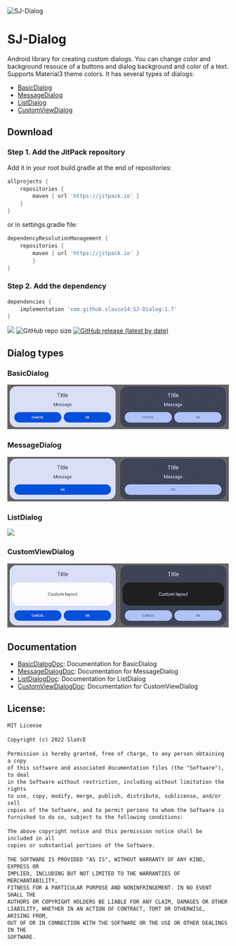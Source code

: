 ![SJ-Dialog](https://repository-images.githubusercontent.com/473367072/2dbc4ac2-711c-48e5-92f4-c55e083e81ac)
# SJ-Dialog
Android library for creating custom dialogs. You can change color and background resouce of a buttons and dialog background and color of a text. Supports Material3 theme colors. It has several types of dialogs:
* [BasicDialog](#BasicDialog)
* [MessageDialog](#MessageDialog)
* [ListDialog](#ListDialog)
* [CustomViewDialog](#CustomViewDialog)

## Download
### Step 1. Add the JitPack repository 
Add it in your root build.gradle at the end of repositories:
```gradle
allprojects {
	repositories {
		maven { url 'https://jitpack.io' }
	}
}
```
or in settings.gradle file:

```gradle
dependencyResolutionManagement {
	repositories {
		maven { url 'https://jitpack.io' }
    	}
}
```

### Step 2. Add the dependency
```gradle
dependencies {
	implementation 'com.github.slavce14:SJ-Dialog:1.7'
}
```
[![](https://jitpack.io/v/slavce14/SJ-Dialog.svg)](https://jitpack.io/#slavce14/SJ-Dialog)
![GitHub repo size](https://img.shields.io/github/repo-size/slavce14/sj-dialog?color=0064ff)
[![GitHub release (latest by date)](https://img.shields.io/github/v/release/slavce14/sj-dialog?color=0064ff)](../../releases/latest)
## Dialog types
### BasicDialog
![](https://raw.githubusercontent.com/SlaVcE14/SJ-Dialog/master/SJDialog/images/BasicDialog%20day-night.gif)
### MessageDialog
![](https://raw.githubusercontent.com/SlaVcE14/SJ-Dialog/master/SJDialog/images/MessageDialog%20day-night.gif)
### ListDialog
![](https://raw.githubusercontent.com/SlaVcE14/SJ-Dialog/master/SJDialog/images/ListDialog%20day-night.gif)
### CustomViewDialog
![](https://raw.githubusercontent.com/SlaVcE14/SJ-Dialog/master/SJDialog/images/CustomViewDialog%20day-night.gif)
## Documentation
* [BasicDialogDoc](/SJDialog/BasicDialogDoc.md): Documentation for BasicDialog
* [MessageDialogDoc](/SJDialog/MessageDialogDoc.md): Documentation for MessageDialog
* [ListDialogDoc](/SJDialog/ListDialogDoc.md): Documentation for ListDialog
* [CustomViewDialogDoc](/SJDialog/CustomViewDialogDoc.md): Documentation for CustomViewDialog

## License:
```
MIT License

Copyright (c) 2022 SlaVcE

Permission is hereby granted, free of charge, to any person obtaining a copy
of this software and associated documentation files (the "Software"), to deal
in the Software without restriction, including without limitation the rights
to use, copy, modify, merge, publish, distribute, sublicense, and/or sell
copies of the Software, and to permit persons to whom the Software is
furnished to do so, subject to the following conditions:

The above copyright notice and this permission notice shall be included in all
copies or substantial portions of the Software.

THE SOFTWARE IS PROVIDED "AS IS", WITHOUT WARRANTY OF ANY KIND, EXPRESS OR
IMPLIED, INCLUDING BUT NOT LIMITED TO THE WARRANTIES OF MERCHANTABILITY,
FITNESS FOR A PARTICULAR PURPOSE AND NONINFRINGEMENT. IN NO EVENT SHALL THE
AUTHORS OR COPYRIGHT HOLDERS BE LIABLE FOR ANY CLAIM, DAMAGES OR OTHER
LIABILITY, WHETHER IN AN ACTION OF CONTRACT, TORT OR OTHERWISE, ARISING FROM,
OUT OF OR IN CONNECTION WITH THE SOFTWARE OR THE USE OR OTHER DEALINGS IN THE
SOFTWARE.
```
